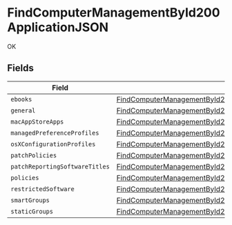 # FindComputerManagementById200ApplicationJSON

OK


## Fields

| Field                                                                                                                                                                             | Type                                                                                                                                                                              | Required                                                                                                                                                                          | Description                                                                                                                                                                       |
| --------------------------------------------------------------------------------------------------------------------------------------------------------------------------------- | --------------------------------------------------------------------------------------------------------------------------------------------------------------------------------- | --------------------------------------------------------------------------------------------------------------------------------------------------------------------------------- | --------------------------------------------------------------------------------------------------------------------------------------------------------------------------------- |
| `ebooks`                                                                                                                                                                          | [FindComputerManagementById200ApplicationJSONEbooks](../../models/operations/findcomputermanagementbyid200applicationjsonebooks.md)[]                                             | :heavy_minus_sign:                                                                                                                                                                | N/A                                                                                                                                                                               |
| `general`                                                                                                                                                                         | [FindComputerManagementById200ApplicationJSONGeneral](../../models/operations/findcomputermanagementbyid200applicationjsongeneral.md)                                             | :heavy_minus_sign:                                                                                                                                                                | N/A                                                                                                                                                                               |
| `macAppStoreApps`                                                                                                                                                                 | [FindComputerManagementById200ApplicationJSONMacAppStoreApps](../../models/operations/findcomputermanagementbyid200applicationjsonmacappstoreapps.md)[]                           | :heavy_minus_sign:                                                                                                                                                                | N/A                                                                                                                                                                               |
| `managedPreferenceProfiles`                                                                                                                                                       | [FindComputerManagementById200ApplicationJSONManagedPreferenceProfiles](../../models/operations/findcomputermanagementbyid200applicationjsonmanagedpreferenceprofiles.md)[]       | :heavy_minus_sign:                                                                                                                                                                | N/A                                                                                                                                                                               |
| `osXConfigurationProfiles`                                                                                                                                                        | [FindComputerManagementById200ApplicationJSONOsXConfigurationProfiles](../../models/operations/findcomputermanagementbyid200applicationjsonosxconfigurationprofiles.md)[]         | :heavy_minus_sign:                                                                                                                                                                | N/A                                                                                                                                                                               |
| `patchPolicies`                                                                                                                                                                   | [FindComputerManagementById200ApplicationJSONPatchPolicies](../../models/operations/findcomputermanagementbyid200applicationjsonpatchpolicies.md)[]                               | :heavy_minus_sign:                                                                                                                                                                | N/A                                                                                                                                                                               |
| `patchReportingSoftwareTitles`                                                                                                                                                    | [FindComputerManagementById200ApplicationJSONPatchReportingSoftwareTitles](../../models/operations/findcomputermanagementbyid200applicationjsonpatchreportingsoftwaretitles.md)[] | :heavy_minus_sign:                                                                                                                                                                | N/A                                                                                                                                                                               |
| `policies`                                                                                                                                                                        | [FindComputerManagementById200ApplicationJSONPolicies](../../models/operations/findcomputermanagementbyid200applicationjsonpolicies.md)[]                                         | :heavy_minus_sign:                                                                                                                                                                | N/A                                                                                                                                                                               |
| `restrictedSoftware`                                                                                                                                                              | [FindComputerManagementById200ApplicationJSONRestrictedSoftware](../../models/operations/findcomputermanagementbyid200applicationjsonrestrictedsoftware.md)[]                     | :heavy_minus_sign:                                                                                                                                                                | N/A                                                                                                                                                                               |
| `smartGroups`                                                                                                                                                                     | [FindComputerManagementById200ApplicationJSONSmartGroups](../../models/operations/findcomputermanagementbyid200applicationjsonsmartgroups.md)[]                                   | :heavy_minus_sign:                                                                                                                                                                | N/A                                                                                                                                                                               |
| `staticGroups`                                                                                                                                                                    | [FindComputerManagementById200ApplicationJSONStaticGroups](../../models/operations/findcomputermanagementbyid200applicationjsonstaticgroups.md)[]                                 | :heavy_minus_sign:                                                                                                                                                                | N/A                                                                                                                                                                               |
